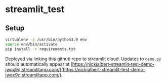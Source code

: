 # streamlit_test


##  Setup

```bash
virtualenv -p /usr/bin/python3.9 env
source env/bin/activate
pip install -r requirements.txt
```

Deployed via linking this github repo to streamlit cloud.  Updates to `demo.py`
should automatically appear at
[https://nickjalbert-streamlit-test-demo-jwqx9q.streamlitapp.com/](https://nickjalbert-streamlit-test-demo-jwqx9q.streamlitapp.com/).

